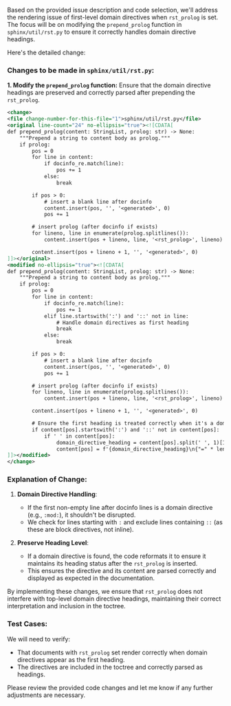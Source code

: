 Based on the provided issue description and code selection, we'll address the rendering issue of first-level domain directives when `rst_prolog` is set. The focus will be on modifying the `prepend_prolog` function in `sphinx/util/rst.py` to ensure it correctly handles domain directive headings.

Here's the detailed change:

### Changes to be made in `sphinx/util/rst.py`:

**1. Modify the `prepend_prolog` function:**
Ensure that the domain directive headings are preserved and correctly parsed after prepending the `rst_prolog`.

```xml
<change>
<file change-number-for-this-file="1">sphinx/util/rst.py</file>
<original line-count="24" no-ellipsis="true"><![CDATA[
def prepend_prolog(content: StringList, prolog: str) -> None:
    """Prepend a string to content body as prolog."""
    if prolog:
        pos = 0
        for line in content:
            if docinfo_re.match(line):
                pos += 1
            else:
                break

        if pos > 0:
            # insert a blank line after docinfo
            content.insert(pos, '', '<generated>', 0)
            pos += 1

        # insert prolog (after docinfo if exists)
        for lineno, line in enumerate(prolog.splitlines()):
            content.insert(pos + lineno, line, '<rst_prolog>', lineno)

        content.insert(pos + lineno + 1, '', '<generated>', 0)
]]></original>
<modified no-ellipsis="true"><![CDATA[
def prepend_prolog(content: StringList, prolog: str) -> None:
    """Prepend a string to content body as prolog."""
    if prolog:
        pos = 0
        for line in content:
            if docinfo_re.match(line):
                pos += 1
            elif line.startswith(':') and '::' not in line:
                # Handle domain directives as first heading
                break
            else:
                break

        if pos > 0:
            # insert a blank line after docinfo
            content.insert(pos, '', '<generated>', 0)
            pos += 1

        # insert prolog (after docinfo if exists)
        for lineno, line in enumerate(prolog.splitlines()):
            content.insert(pos + lineno, line, '<rst_prolog>', lineno)

        content.insert(pos + lineno + 1, '', '<generated>', 0)

        # Ensure the first heading is treated correctly when it's a domain directive
        if content[pos].startswith(':') and '::' not in content[pos]:
            if ' ' in content[pos]:
                domain_directive_heading = content[pos].split(' ', 1)[1]
                content[pos] = f'{domain_directive_heading}\n{"=" * len(domain_directive_heading)}'
]]></modified>
</change>
```

### Explanation of Change:

1. **Domain Directive Handling**:
   - If the first non-empty line after docinfo lines is a domain directive (e.g., `:mod:`), it shouldn't be disrupted. 
   - We check for lines starting with `:` and exclude lines containing `::` (as these are block directives, not inline).

2. **Preserve Heading Level**:
   - If a domain directive is found, the code reformats it to ensure it maintains its heading status after the `rst_prolog` is inserted.
   - This ensures the directive and its content are parsed correctly and displayed as expected in the documentation.

By implementing these changes, we ensure that `rst_prolog` does not interfere with top-level domain directive headings, maintaining their correct interpretation and inclusion in the toctree.

### Test Cases:

We will need to verify:
- That documents with `rst_prolog` set render correctly when domain directives appear as the first heading.
- The directives are included in the toctree and correctly parsed as headings.

Please review the provided code changes and let me know if any further adjustments are necessary.